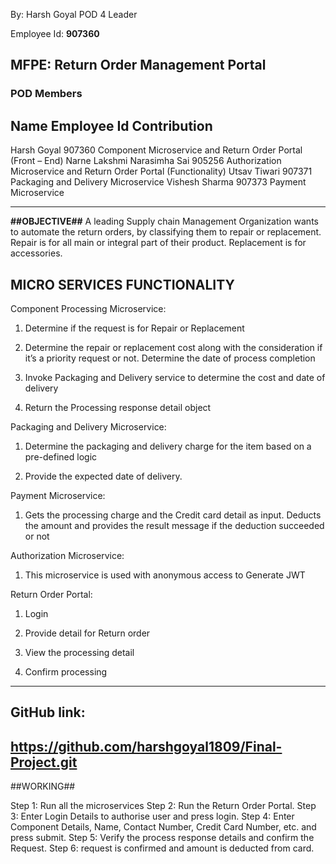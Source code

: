 By: Harsh Goyal POD 4 Leader

Employee Id: **907360**

## MFPE: Return Order Management Portal

### POD Members

Name	    		Employee Id		Contribution
-------------------------------------------------------------------------------------------------------------------------------------------
Harsh Goyal		907360		Component Microservice and Return Order Portal (Front – End)
Narne Lakshmi Narasimha Sai	905256		Authorization Microservice and Return Order Portal (Functionality)
Utsav Tiwari		907371		Packaging and Delivery Microservice
Vishesh Sharma		907373		Payment Microservice


---
**##OBJECTIVE##**
A leading Supply chain Management Organization wants to automate the return orders, by classifying them to repair or replacement.
Repair is for all main or integral part of their product. Replacement is for accessories. 


## **MICRO SERVICES FUNCTIONALITY**

Component Processing Microservice:
1. Determine if the request is for Repair or Replacement 

2. Determine the repair or replacement cost along with the consideration if it’s a priority request or not. Determine the date of process completion 

3. Invoke Packaging and Delivery service to determine the cost and date of delivery 

4. Return the Processing response detail object


Packaging and Delivery Microservice:
1. Determine the packaging and delivery charge for the item based on a pre-defined logic 

2. Provide the expected date of delivery.

Payment Microservice:
1. Gets the processing charge and the Credit card detail as input. Deducts the amount and provides the result message if the deduction succeeded or not

Authorization Microservice:
1. This microservice is used with anonymous access to Generate JWT

Return Order Portal:
1. Login 

2. Provide detail for Return order 

3. View the processing detail 

4. Confirm processing

---

## GitHub link: ##
https://github.com/harshgoyal1809/Final-Project.git
---

##WORKING##

Step 1: Run all the microservices
Step 2: Run the Return Order Portal.
Step 3: Enter Login Details to authorise user and press login.
Step 4: Enter Component Details, Name, Contact Number, Credit Card Number, etc. and press submit.
Step 5: Verify the process response details and confirm the Request.
Step 6: request is confirmed and amount is deducted from card.


